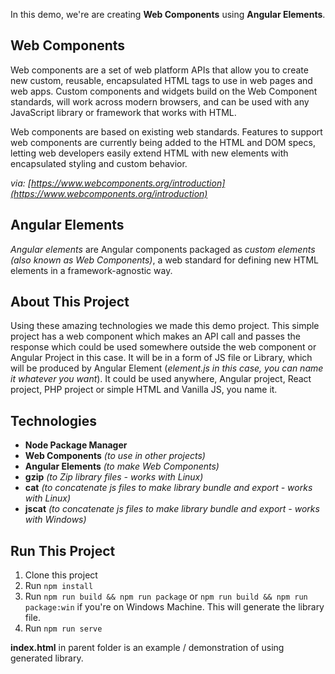 In this demo, we're are creating **Web Components** using **Angular Elements**.

## Web Components
Web components are a set of web platform APIs that allow you to create new custom, reusable, encapsulated HTML tags to use in web pages and web apps. Custom components and widgets build on the Web Component standards, will work across modern browsers, and can be used with any JavaScript library or framework that works with HTML.

Web components are based on existing web standards. Features to support web components are currently being added to the HTML and DOM specs, letting web developers easily extend HTML with new elements with encapsulated styling and custom behavior.

*via: [https://www.webcomponents.org/introduction](https://www.webcomponents.org/introduction)*

## Angular Elements
_Angular elements_ are Angular components packaged as _custom elements_ *(also known as Web Components)*, a web standard for defining new HTML elements in a framework-agnostic way.

## About This Project

Using these amazing technologies we made this demo project. This simple project has a web component which makes an API call and passes the response which could be used somewhere outside the web component or Angular Project in this case.
It will be in a form of JS file or Library, which will be produced by Angular Element (*element.js in this case, you can name it whatever you want*). It could be used anywhere, Angular project, React project, PHP project or simple HTML and Vanilla JS, you name it.

## Technologies

 - **Node Package Manager**
 - **Web Components** *(to use in other projects)*
 - **Angular Elements** *(to make Web Components)*
 - **gzip** *(to Zip library files - works with Linux)*
 - **cat** *(to concatenate js files to make library bundle and export - works with Linux)*
 - **jscat** *(to concatenate js files to make library bundle and export - works with Windows)*

## Run This Project

 1. Clone this project
 2. Run `npm install`
 3. Run `npm run build && npm run package` or `npm run build && npm run package:win` if you're on Windows Machine. This will generate the library file.
 4. Run `npm run serve`

**index.html** in parent folder is an example / demonstration of using generated library.